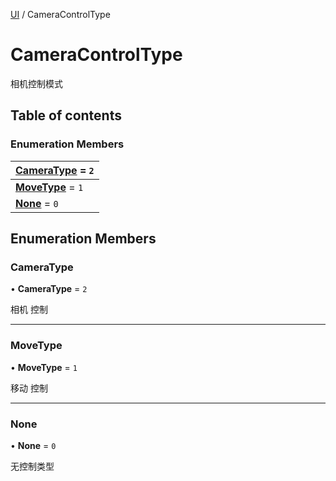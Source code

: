 [UI](../groups/Core.UI.md) / CameraControlType

# CameraControlType <Badge type="tip" text="Enumeration" /> <Score text="CameraControlType" />

<span class="content-big">

相机控制模式

</span>

## Table of contents

### Enumeration Members <Score text="Enumeration" /> 
| **[CameraType](mw.CameraControlType.md#cameratype)** = ``2``  |
| :----- |
| **[MoveType](mw.CameraControlType.md#movetype)** = ``1`` |
| **[None](mw.CameraControlType.md#none)** = ``0`` |

## Enumeration Members

### CameraType <Score text="CameraType" /> 

• **CameraType** = ``2``

相机  控制

___

### MoveType <Score text="MoveType" /> 

• **MoveType** = ``1``

移动 控制

___

### None <Score text="None" /> 

• **None** = ``0``

无控制类型
